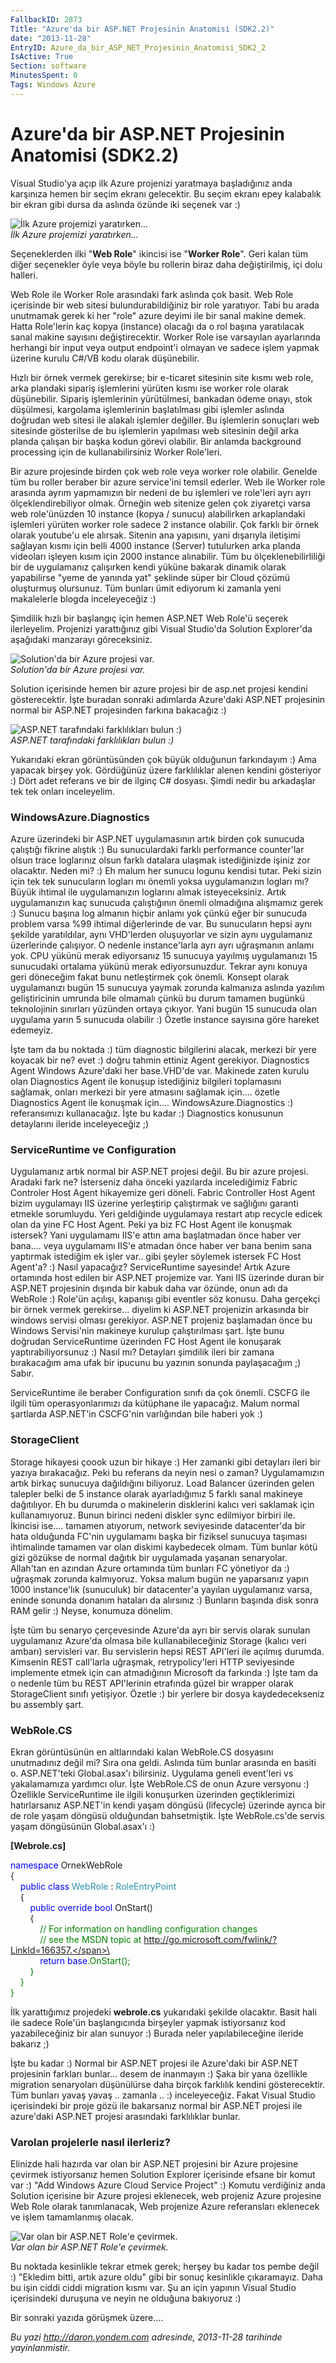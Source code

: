 ```yaml
---
FallbackID: 2873
Title: "Azure'da bir ASP.NET Projesinin Anatomisi (SDK2.2)"
date: "2013-11-28"
EntryID: Azure_da_bir_ASP_NET_Projesinin_Anatomisi_SDK2_2
IsActive: True
Section: software
MinutesSpent: 0
Tags: Windows Azure
---
```

# Azure'da bir ASP.NET Projesinin Anatomisi (SDK2.2)
Visual Studio'ya açıp ilk Azure projenizi yaratmaya başladığınız anda
karşınıza hemen bir seçim ekranı gelecektir. Bu seçim ekranı epey
kalabalık bir ekran gibi dursa da aslında özünde iki seçenek var :)

![İlk Azure projemizi
yaratırken...](media/Azure_da_bir_ASP_NET_Projesinin_Anatomisi_SDK2_2/ilkproje.jpg)\
*İlk Azure projemizi yaratırken...*

Seçeneklerden ilki "**Web Role**" ikincisi ise "**Worker Role**". Geri
kalan tüm diğer seçenekler öyle veya böyle bu rollerin biraz daha
değiştirilmiş, içi dolu halleri.

Web Role ile Worker Role arasındaki fark aslında çok basit. Web Role
içerisinde bir web sitesi bulundurabildiğiniz bir role yaratıyor. Tabi
bu arada unutmamak gerek ki her "role" azure deyimi ile bir sanal makine
demek. Hatta Role'lerin kaç kopya (instance) olacağı da o rol başına
yaratılacak sanal makine sayısını değiştirecektir. Worker Role ise
varsayılan ayarlarında herhangi bir input veya output endpoint'i olmayan
ve sadece işlem yapmak üzerine kurulu C\#/VB kodu olarak düşünebilir.

Hızlı bir örnek vermek gerekirse; bir e-ticaret sitesinin site kısmı web
role, arka plandaki sipariş işlemlerini yürüten kısmı ise worker role
olarak düşünebilir. Sipariş işlemlerinin yürütülmesi, bankadan ödeme
onayı, stok düşülmesi, kargolama işlemlerinin başlatılması gibi işlemler
aslında doğrudan web sitesi ile alakalı işlemler değiller. Bu işlemlerin
sonuçları web sitesinde gösterilse de bu işlemlerin yapılması web
sitesinin değil arka planda çalışan bir başka kodun görevi olabilir. Bir
anlamda background processing için de kullanabilirsiniz Worker
Role'leri.

Bir azure projesinde birden çok web role veya worker role olabilir.
Genelde tüm bu roller beraber bir azure service'ini temsil ederler. Web
ile Worker role arasında ayrım yapmamızın bir nedeni de bu işlemleri ve
role'leri ayrı ayrı ölçeklendirebiliyor olmak. Örneğin web sitenize
gelen çok ziyaretçi varsa web role'ünüzden 10 instance (kopya / sunucu)
alabilirken arkaplandaki işlemleri yürüten worker role sadece 2 instance
olabilir. Çok farklı bir örnek olarak youtube'u ele alırsak. Sitenin ana
yapısını, yani dışarıyla iletişimi sağlayan kısmı için belli 4000
instance (Server) tutulurken arka planda videoları işleyen kısım için
2000 instance alınabilir. Tüm bu ölçeklenebilirliliği bir de uygulamanız
çalışırken kendi yüküne bakarak dinamik olarak yapabilirse "yeme de
yanında yat" şeklinde süper bir Cloud çözümü oluşturmuş olursunuz. Tüm
bunları ümit ediyorum ki zamanla yeni makalelerle blogda inceleyeceğiz
:)

Şimdilik hızlı bir başlangıç için hemen ASP.NET Web Role'ü seçerek
ilerleyelim. Projenizi yarattığınız gibi Visual Studio'da Solution
Explorer'da aşağıdaki manzarayı göreceksiniz.

![Solution'da bir Azure projesi
var.](media/Azure_da_bir_ASP_NET_Projesinin_Anatomisi_SDK2_2/ilkproje_2.png)\
*Solution'da bir Azure projesi var.*

Solution içerisinde hemen bir azure projesi bir de asp.net projesi
kendini gösterecektir. İşte buradan sonraki adımlarda Azure'daki ASP.NET
projesinin normal bir ASP.NET projesinden farkına bakacağız :)

![ASP.NET tarafındaki farklılıkları bulun
:)](media/Azure_da_bir_ASP_NET_Projesinin_Anatomisi_SDK2_2/ilkproje_3.png)\
*ASP.NET tarafındaki farklılıkları bulun :)*

Yukarıdaki ekran görüntüsünden çok büyük olduğunun farkındayım :) Ama
yapacak birşey yok. Gördüğünüz üzere farklılıklar alenen kendini
gösteriyor :) Dört adet referans ve bir de ilginç C\# dosyası. Şimdi
nedir bu arkadaşlar tek tek onları inceleyelim.

### WindowsAzure.Diagnostics

Azure üzerindeki bir ASP.NET uygulamasının artık birden çok sunucuda
çalıştığı fikrine alıştık :) Bu sunuculardaki farklı performance
counter'lar olsun trace loglarınız olsun farklı datalara ulaşmak
istediğinizde işiniz zor olacaktır. Neden mi? :) Eh malum her sunucu
logunu kendisi tutar. Peki sizin için tek tek sunucuların logları mı
önemli yoksa uygulamanızın logları mı? Büyük ihtimal ile uygulamanızın
loglarını almak isteyeceksiniz. Artık uygulamanızın kaç sunucuda
çalıştığının önemli olmadığına alışmamız gerek :) Sunucu başına log
almanın hiçbir anlamı yok çünkü eğer bir sunucuda problem varsa %99
ihtimal diğerlerinde de var. Bu sunucuların hepsi aynı şekilde
yaratıldılar, aynı VHD'lerden oluşuyorlar ve sizin aynı uygulamanız
üzerlerinde çalışıyor. O nedenle instance'larla ayrı ayrı uğraşmanın
anlamı yok. CPU yükünü merak ediyorsanız 15 sunucuya yayılmış
uygulamanızı 15 sunucudaki ortalama yükünü merak ediyorsunuzdur. Tekrar
aynı konuya geri döneceğim fakat bunu netleştirmek çok önemli. Konsept
olarak uygulamanızı bugün 15 sunucuya yaymak zorunda kalmanıza aslında
yazılım geliştiricinin umrunda bile olmamalı çünkü bu durum tamamen
bugünkü teknolojinin sınırları yüzünden ortaya çıkıyor. Yani bugün 15
sunucuda olan uygulama yarın 5 sunucuda olabilir :) Özetle instance
sayısına göre hareket edemeyiz.

İşte tam da bu noktada :) tüm diagnostic bilgilerini alacak, merkezi bir
yere koyacak bir ne? evet :) doğru tahmin ettiniz Agent gerekiyor.
Diagnostics Agent Windows Azure'daki her base.VHD'de var. Makinede zaten
kurulu olan Diagnostics Agent ile konuşup istediğiniz bilgileri
toplamasını sağlamak, onları merkezi bir yere atmasını sağlamak için....
özetle Diagnostics Agent ile konuşmak için.... WindowsAzure.Diagnostics
:) referansımızı kullanacağız. İşte bu kadar :) Diagnostics konusunun
detaylarını ileride inceleyeceğiz ;)

### ServiceRuntime ve Configuration

Uygulamanız artık normal bir ASP.NET projesi değil. Bu bir azure
projesi. Aradaki fark ne? İsterseniz daha önceki yazılarda incelediğimiz
Fabric Controler Host Agent hikayemize geri döneli. Fabric Controller
Host Agent bizim uygulamayı IIS üzerine yerleştirip çalıştırmak ve
sağlığını garanti etmekle sorumluydu. Yeri geldiğinde uygulamaya restart
atıp recycle edicek olan da yine FC Host Agent. Peki ya biz FC Host
Agent ile konuşmak istersek? Yani uygulamamı IIS'e attın ama başlatmadan
önce haber ver bana.... veya uygulamamı IIS'e atmadan önce haber ver
bana benim sana yaptırmak istediğim ek işler var.. gibi şeyler söylemek
istersek FC Host Agent'a? :) Nasıl yapacağız? ServiceRuntime sayesinde!
Artık Azure ortamında host edilen bir ASP.NET projemize var. Yani IIS
üzerinde duran bir ASP.NET projesinin dışında bir kabuk daha var özünde,
onun adı da WebRole :) Role'ün açılışı, kapanışı gibi eventler söz
konusu. Daha gerçekçi bir örnek vermek gerekirse... diyelim ki ASP.NET
projenizin arkasında bir windows servisi olması gerekiyor. ASP.NET
projeniz başlamadan önce bu Windows Servisi'nin makineye kurulup
çalıştırılması şart. İşte bunu doğrudan ServiceRuntime üzerinden FC Host
Agent ile konuşarak yaptırabiliyorsunuz :) Nasıl mı? Detayları şimdilik
ileri bir zamana bırakacağım ama ufak bir ipucunu bu yazının sonunda
paylaşacağım ;) Sabır.

ServiceRuntime ile beraber Configuration sınıfı da çok önemli. CSCFG ile
ilgili tüm operasyonlarımızı da kütüphane ile yapacağız. Malum normal
şartlarda ASP.NET'in CSCFG'nin varlığından bile haberi yok :)

### StorageClient

Storage hikayesi çoook uzun bir hikaye :) Her zamanki gibi detayları
ileri bir yazıya bırakacağız. Peki bu referans da neyin nesi o zaman?
Uygulamamızın artık birkaç sunucuya dağıldığını biliyoruz. Load Balancer
üzerinden gelen talepler belki de 5 instance olarak ayarladığımız 5
farklı sanal makineye dağıtılıyor. Eh bu durumda o makinelerin
disklerini kalıcı veri saklamak için kullanamıyoruz. Bunun birinci
nedeni diskler sync edilmiyor birbiri ile. İkincisi ise.... tamamen
atıyorum, network seviyesinde datacenter'da bir hata olduğunda FC'nin
uygulamamı başka bir fiziksel sunucuya taşıması ihtimalinde tamamen var
olan diskimi kaybedecek olmam. Tüm bunlar kötü gizi gözükse de normal
dağıtık bir uygulamada yaşanan senaryolar. Allah'tan en azından Azure
ortamında tüm bunları FC yönetiyor da :) uğraşmak zorunda kalmıyoruz.
Yoksa malum bugün ne yaparsanız yapın 1000 instance'lık (sunuculuk) bir
datacenter'a yayılan uygulamanız varsa, eninde sonunda donanım hataları
da alırsınız :) Bunların başında disk sonra RAM gelir :) Neyse, konumuza
dönelim.

İşte tüm bu senaryo çerçevesinde Azure'da ayrı bir servis olarak sunulan
uygulamanız Azure'da olmasa bile kullanabileceğiniz Storage (kalıcı veri
ambarı) servisleri var. Bu servislerin hepsi REST API'leri ile açılmış
durumda. Kimsenin REST call'larla uğraşmak, retrypolicy'leri HTTP
seviyesinde implemente etmek için can atmadığının Microsoft da farkında
:) İşte tam da o nedenle tüm bu REST API'lerinin etrafında güzel bir
wrapper olarak StorageClient sınıfı yetişiyor. Özetle :) bir yerlere bir
dosya kaydedecekseniz bu assembly şart.

### WebRole.CS

Ekran görüntüsünün en altlarındaki kalan WebRole.CS dosyasını
unutmadınız değil mi? Sıra ona geldi. Aslında tüm bunlar arasında en
basiti o. ASP.NET'teki Global.asax'ı bilirsiniz. Uygulama geneli
event'leri vs yakalamamıza yardımcı olur. İşte WebRole.CS de onun Azure
versyonu :) Özellikle ServiceRuntime ile ilgili konuşurken üzerinden
geçtiklerimizi hatırlarsanız ASP.NET'in kendi yaşam döngüsü (lifecycle)
üzerinde ayrıca bir de role yaşam döngüsü olduğundan bahsetmiştik. İşte
WebRole.cs'de servis yaşam döngüsünün Global.asax'ı :)

**[Webrole.cs]**

<span style="color:blue;">namespace</span> OrnekWebRole\
{\
    <span style="color:blue;">public</span> <span
style="color:blue;">class</span> <span
style="color:#2b91af;">WebRole</span> : <span
style="color:#2b91af;">RoleEntryPoint</span>\
    {\
        <span style="color:blue;">public</span> <span
style="color:blue;">override</span> <span
style="color:blue;">bool</span> OnStart()\
        {\
            <span
style="color:green;">// For information on handling configuration changes</span>\
            <span
style="color:green;">// see the MSDN topic at http://go.microsoft.com/fwlink/?LinkId=166357.</span>\
\
            <span style="color:blue;">return</span> <span
style="color:blue;">base</span>.OnStart();\
        }\
    }\
}

İlk yarattığımız projedeki **webrole.cs** yukarıdaki şekilde olacaktır.
Basit hali ile sadece Role'ün başlangıcında birşeyler yapmak
istiyorsanız kod yazabileceğiniz bir alan sunuyor :) Burada neler
yapılabileceğine ileride bakarız ;)

İşte bu kadar :) Normal bir ASP.NET projesi ile Azure'daki bir ASP.NET
projesinin farkları bunlar... desem de inanmayın :) Şaka bir yana
özellikle migration senaryoları düşünülürse daha birçok farklılık
kendini gösterecektir. Tüm bunları yavaş yavaş .. zamanla .. :)
inceleyeceğiz. Fakat Visual Studio içerisindeki bir proje gözü ile
bakarsanız normal bir ASP.NET projesi ile azure'daki ASP.NET projesi
arasındaki farklılıklar bunlar.

### Varolan projelerle nasıl ilerleriz?

Elinizde hali hazırda var olan bir ASP.NET projesini bir Azure projesine
çevirmek istiyorsanız hemen Solution Explorer içerisinde efsane bir
komut var :) "Add Windows Azure Cloud Service Project" :) Komutu
verdiğiniz anda Solution içerisine bir Azure projesi eklenecek, web
projeniz Azure projesine Web Role olarak tanımlanacak, Web projenize
Azure referansları eklenecek ve işlem tamamlanmış olacak.

![Var olan bir ASP.NET Role'e
çevirmek.](media/Azure_da_bir_ASP_NET_Projesinin_Anatomisi_SDK2_2/ilkproje_4.png)\
*Var olan bir ASP.NET Role'e çevirmek.*

Bu noktada kesinlikle tekrar etmek gerek; herşey bu kadar tos pembe
değil :) "Ekledim bitti, artık azure oldu" gibi bir sonuç kesinlikle
çıkaramayız. Daha bu işin ciddi ciddi migration kısmı var. Şu an için
yapının Visual Studio içerisindeki duruşuna ve neyin ne olduğuna
bakıyoruz :)

Bir sonraki yazıda görüşmek üzere....



*Bu yazi http://daron.yondem.com adresinde, 2013-11-28 tarihinde yayinlanmistir.*
